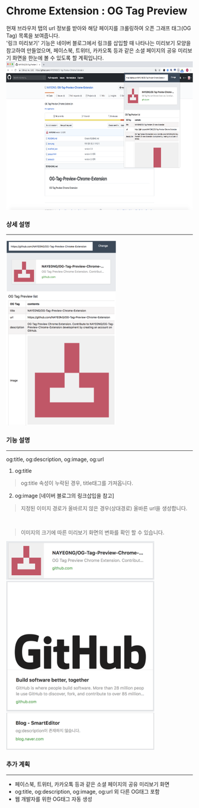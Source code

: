 Chrome Extension : OG Tag Preview
=============
현재 브라우저 탭의 url 정보를 받아와 해당 페이지를 크롤링하여 오픈 그래프 태그(OG Tag) 목록을 보여줍니다.<br />
'링크 미리보기' 기능은 네이버 블로그에서 링크를 삽입할 때 나타나는 미리보기 모양을 참고하여 만들었으며, 페이스북, 트위터, 카카오톡 등과 같은 소셜 페이지의 공유 미리보기 화면을 한눈에 볼 수 있도록 할 계획입니다.
<br/>
<img height="400px" src='image/screen.png'>

### 상세 설명
---------------
<img height="500px" src='image/extension.png'>

### 기능 설명 
---------------
og:title, og:description, og:image, og:url
1. og:title
>og:title 속성이 누락된 경우, title태그를 가져옵니다.

2. og:image
[네이버 블로그의 링크삽입을 참고]
>지정된 이미지 경로가 올바르지 않은 경우(상대경로) 올바른 url을 생성합니다.

<br />

>이미지의 크기에 따른 미리보기 화면의 변화를 확인 할 수 있습니다.
<img width="400px" src='image/under450.png'>
<img width="400px" src='image/up450.png'>
<img width="400px" src='image/none.png'>

<br />

### 추가 계획
----------------
- 페이스북, 트위터, 카카오톡 등과 같은 소셜 페이지의 공유 미리보기 화면
- og:title, og:description, og:image, og:url 외 다른 OG태그 포함 
- 웹 개발자를 위한 OG태그 자동 생성
